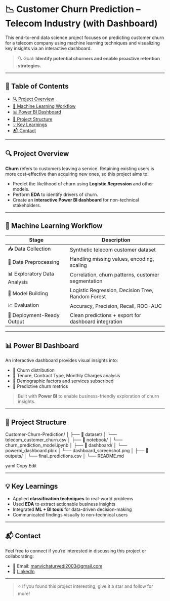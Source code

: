 # 📉 Customer Churn Prediction – Telecom Industry (with Dashboard)

This end-to-end data science project focuses on predicting customer churn for a telecom company using machine learning techniques and visualizing key insights via an interactive dashboard.

> 🔍 Goal: **Identify potential churners and enable proactive retention strategies.**

---

## 📌 Table of Contents

- [🔍 Project Overview](#-project-overview)
- [🧠 Machine Learning Workflow](#-machine-learning-workflow)
- [📊 Power BI Dashboard](#-power-bi-dashboard)
- [📂 Project Structure](#-project-structure)
- [💡 Key Learnings](#-key-learnings)
- [📬 Contact](#-contact)

---

## 🔍 Project Overview

**Churn** refers to customers leaving a service. Retaining existing users is more cost-effective than acquiring new ones, so this project aims to:

- Predict the likelihood of churn using **Logistic Regression** and other models.
- Perform **EDA** to identify drivers of churn.
- Create an **interactive Power BI dashboard** for non-technical stakeholders.

---

## 🧠 Machine Learning Workflow

| Stage | Description |
|-------|-------------|
| 📥 Data Collection | Synthetic telecom customer dataset |
| 🧹 Data Preprocessing | Handling missing values, encoding, scaling |
| 📊 Exploratory Data Analysis | Correlation, churn patterns, customer segmentation |
| 🤖 Model Building | Logistic Regression, Decision Tree, Random Forest |
| 📈 Evaluation | Accuracy, Precision, Recall, ROC-AUC |
| 💾 Deployment-Ready Output | Clean predictions + export for dashboard integration |

---

## 📊 Power BI Dashboard

An interactive dashboard provides visual insights into:

- 📌 Churn distribution
- 📌 Tenure, Contract Type, Monthly Charges analysis
- 📌 Demographic factors and services subscribed
- 📌 Predictive churn metrics

> Built with **Power BI** to enable business-friendly exploration of churn insights.

---

## 📂 Project Structure
Customer-Churn-Prediction/
│
├── 📁 dataset/
│ └── telecom_customer_churn.csv
│
├── 📁 notebook/
│ └── churn_prediction_model.ipynb
│
├── 📁 dashboard/
│ └── powerbi_dashboard.pbix
│ └── dashboard_screenshot.png
│
├── 📁 outputs/
│ └── final_predictions.csv
│
└── README.md

yaml
Copy
Edit

---

## 💡 Key Learnings

- Applied **classification techniques** to real-world problems
- Used **EDA** to extract actionable business insights
- Integrated **ML + BI tools** for data-driven decision-making
- Communicated findings visually to non-technical users

---


## 📬 Contact

Feel free to connect if you’re interested in discussing this project or collaborating:

- 📧 Email: manvichaturvedi2003@gmail.com  
- 💼 [LinkedIn](https://www.linkedin.com/in/manvichaturvedi)

---

> ⭐ If you found this project interesting, give it a star and follow for more!
